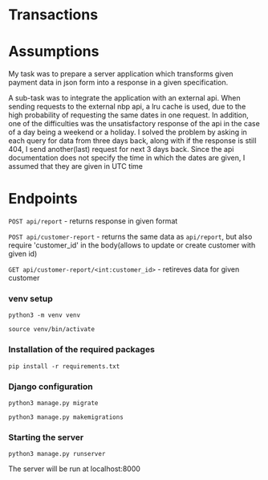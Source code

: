 # Transactions

# Assumptions

My task was to prepare a server application which transforms given payment data in json form into a response in a given specification.

A sub-task was to integrate the application with an external api. When sending requests to the external nbp api, a lru cache is used, due to the high probability of requesting the same dates in one request. In addition, one of the difficulties was the unsatisfactory response of the api in the case of a day being a weekend or a holiday. I solved the problem by asking in each query for data from three days back, along with if the response is still 404, I send another(last) request for next 3 days back.
Since the api documentation does not specify the time in which the dates are given, I assumed that they are given in UTC time

# Endpoints

```POST api/report``` - returns response in given format

```POST api/customer-report``` - returns the same data as ```api/report```, but also require 'customer_id' in the body(allows to update or create customer with given id)

```GET api/customer-report/<int:customer_id>``` - retireves data for given customer

### venv setup

```python3 -m venv venv```

```source venv/bin/activate```

### Installation of the required packages

```pip install -r requirements.txt```

### Django configuration

```python3 manage.py migrate```

```python3 manage.py makemigrations```

### Starting the server

```python3 manage.py runserver```

The server will be run at localhost:8000
